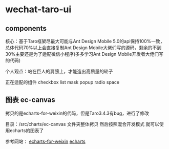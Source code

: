 # wechat-taro-ui

## components

核心：基于Taro框架尽最大可能与Ant Design Mobile 5.0的api保持100%一致，总体代码70%以上会直接复制Ant Design Mobile大佬们写的源码，剩余的不到30%主要还是为了适配微信小程序(多多学习Ant Design Mobile开发者大佬们写的代码)

个人观点：站在巨人的肩膀上，才能造出高质量的轮子

正在适配的组件
checkbox
list
mask
popup
radio
space

## 图表 ec-canvas

拷贝的是echarts-for-weixin的代码，但是Taro3.4.3有bug，进行了修改

目录：/src/charts/ec-canvas 文件夹整体拷贝 然后按照混合开发模式 就可以使用echarts的图表了

参考网站：
[echarts-for-weixin](https://github.com/ecomfe/echarts-for-weixin)
[echarts](https://echarts.apache.org/zh/index.html)
